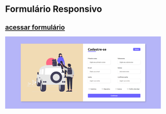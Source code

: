 # Formulário Responsivo 
## <a href="https://wesley-wilson.github.io/formul-rioResponsivo/">acessar formulário</a>


<img src="./assets/img/formularioPrint.png">
